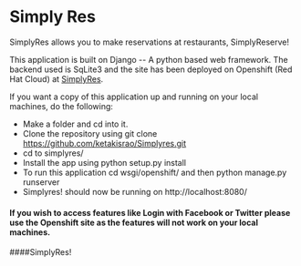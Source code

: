 Simply Res
==========
SimplyRes allows you to make reservations at restaurants, SimplyReserve!


This application is built on Django -- A python based web framework. The backend used is SqLite3 and the site has been deployed on Openshift (Red Hat Cloud) at [SimplyRes](https://simplyres-ketakisrao.rhcloud.com "SimplyRes!").


If you want a copy of this application up and running on your local machines, do the following:


+ Make a folder and cd into it.
+ Clone the repository using git clone https://github.com/ketakisrao/Simplyres.git
+ cd to simplyres/
+ Install the app using python setup.py install
+ To run this application cd wsgi/openshift/ and then python manage.py runserver
+ Simplyres! should now be running on http://localhost:8080/


#### If you wish to access features like Login with Facebook or Twitter please use the Openshift site as the features will not work on your local machines.


####SimplyRes!

